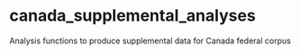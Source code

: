 # canada_supplemental_analyses
Analysis functions to produce supplemental data for Canada federal corpus
